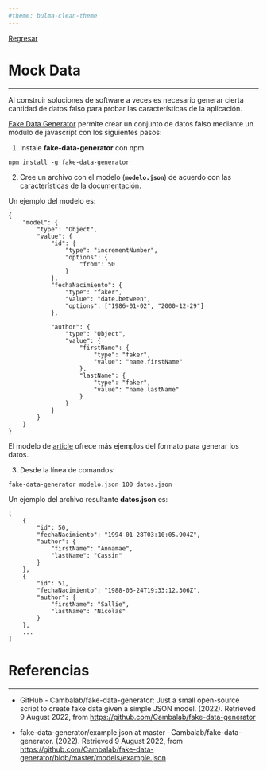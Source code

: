 ```yaml
---
#theme: bulma-clean-theme
---
```


[Regresar](/DAWM/)

Mock Data
=========

* * *

Al construir soluciones de software a veces es necesario generar cierta cantidad de datos falso para probar las características de la aplicación. 

[Fake Data Generator](https://github.com/Cambalab/fake-data-generator) permite crear un conjunto de datos falso mediante un módulo de javascript con los siguientes pasos:

1. Instale **fake-data-generator** con npm

```
npm install -g fake-data-generator
```

2. Cree un archivo con el modelo (**`modelo.json`**) de acuerdo con las características de la [documentación](https://github.com/Cambalab/fake-data-generator). 

Un ejemplo del modelo es:

```
{
	"model": {
		"type": "Object",
		"value": {
			"id": {
				"type": "incrementNumber",
				"options": {
					"from": 50
				}
			},
			"fechaNacimiento": {
				"type": "faker",
				"value": "date.between",
				"options": ["1986-01-02", "2000-12-29"]
			},

			"author": {
				"type": "Object",
				"value": {
					"firstName": {
						"type": "faker",
						"value": "name.firstName"
					},
					"lastName": {
						"type": "faker",
						"value": "name.lastName"
					}
				}
			}
		}
	}
}
```

El modelo de [article](https://github.com/Cambalab/fake-data-generator/blob/master/models/example.json) ofrece más ejemplos del formato para generar los datos. 

3. Desde la línea de comandos:

```
fake-data-generator modelo.json 100 datos.json
```

Un ejemplo del archivo resultante **datos.json** es:
```
[
	{
		"id": 50,
		"fechaNacimiento": "1994-01-28T03:10:05.904Z",
		"author": {
			"firstName": "Annamae",
			"lastName": "Cassin"
		}
	},
	{
		"id": 51,
		"fechaNacimiento": "1988-03-24T19:33:12.306Z",
		"author": {
			"firstName": "Sallie",
			"lastName": "Nicolas"
		}
	},
	...
]
```


Referencias 
===========

* * *

* GitHub - Cambalab/fake-data-generator: Just a small open-source script to create fake data given a simple JSON model. (2022). Retrieved 9 August 2022, from https://github.com/Cambalab/fake-data-generator

* fake-data-generator/example.json at master · Cambalab/fake-data-generator. (2022). Retrieved 9 August 2022, from https://github.com/Cambalab/fake-data-generator/blob/master/models/example.json